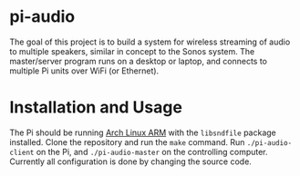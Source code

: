 # pi-audio
The goal of this project is to build a system for wireless streaming of audio to
multiple speakers, similar in concept to the Sonos system. The master/server
program runs on a desktop or laptop, and connects to multiple Pi units over WiFi
(or Ethernet).

# Installation and Usage
The Pi should be running [Arch Linux ARM](http://archlinuxarm.org/) with the
`libsndfile` package installed. Clone the repository and run the `make` command.
Run `./pi-audio-client` on the Pi, and `./pi-audio-master` on the controlling
computer. Currently all configuration is done by changing the source code.
